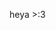 heya >:3

<!---
geistSpliced/geistSpliced is a ✨ special ✨ repository because its `README.md` (this file) appears on your GitHub profile.
You can click the Preview link to take a look at your changes.
--->
